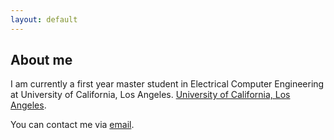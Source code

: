 ```yaml
---
layout: default
---
```


## About me

I am currently a first year master student in Electrical Computer Engineering at University of California, Los Angeles. [University of California, Los Angeles](https://www.ee.ucla.edu/). 

You can contact me via [email](mailto:xiaoran108@ucla.edu).

